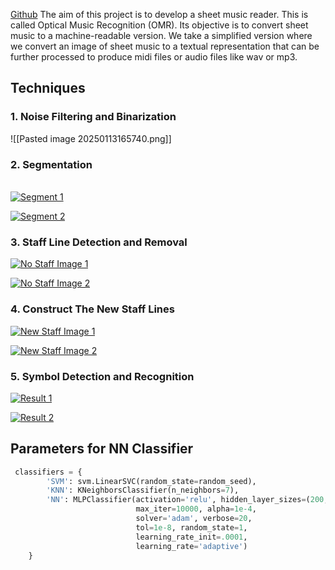 [Github](https://github.com/aashrafh/Mozart?tab=readme-ov-file#methodology)
The aim of this project is to develop a sheet music reader. This is called Optical Music Recognition (OMR). Its objective is to convert sheet music to a machine-readable version. We take a simplified version where we convert an image of sheet music to a textual representation that can be further processed to produce midi files or audio files like wav or mp3.

## Techniques
### 1. Noise Filtering and Binarization
![[Pasted image 20250113165740.png]]

### 2. Segmentation
[  
![Segment 1](https://github.com/aashrafh/Mozart/raw/main/output/imgs/02/02_seg_0.png)](https://github.com/aashrafh/Mozart/blob/main)  
  
[![Segment 2](https://github.com/aashrafh/Mozart/raw/main/output/imgs/02/02_seg_1.png)](https://github.com/aashrafh/Mozart/blob/main/output/imgs/02/02_seg_1.png)

### 3. Staff Line Detection and Removal
[![No Staff Image 1](https://github.com/aashrafh/Mozart/raw/main/output/imgs/02/02_without_staff_0.png)](https://github.com/aashrafh/Mozart/blob/main)  
  
[![No Staff Image 2](https://github.com/aashrafh/Mozart/raw/main/output/imgs/02/02_without_staff_1.png)](https://github.com/aashrafh/Mozart/blob/main/output/imgs/02/02_without_staff_1.png)
### 4. Construct The New Staff Lines
[![New Staff Image 1](https://github.com/aashrafh/Mozart/raw/main/output/imgs/02/02_with_new_staff_0.png)](https://github.com/aashrafh/Mozart/blob/main)  
  
[![New Staff Image 2](https://github.com/aashrafh/Mozart/raw/main/output/imgs/02/02_with_new_staff_1.png)](https://github.com/aashrafh/Mozart/blob/main/output/imgs/02/02_with_new_staff_1.png)
### 5. Symbol Detection and Recognition
[![Result 1](https://github.com/aashrafh/Mozart/raw/main/output/imgs/02/02_detected_0.png)](https://github.com/aashrafh/Mozart/blob/main)  
  
[![Result 2](https://github.com/aashrafh/Mozart/raw/main/output/imgs/02/02_detected_1.png)](https://github.com/aashrafh/Mozart/blob/main/output/imgs/02/02_detected_1.png)
## Parameters for NN Classifier
```Python
 classifiers = {
        'SVM': svm.LinearSVC(random_state=random_seed),
        'KNN': KNeighborsClassifier(n_neighbors=7),
        'NN': MLPClassifier(activation='relu', hidden_layer_sizes=(200,),
                            max_iter=10000, alpha=1e-4,
                            solver='adam', verbose=20,
                            tol=1e-8, random_state=1,
                            learning_rate_init=.0001,
                            learning_rate='adaptive')
    }
```